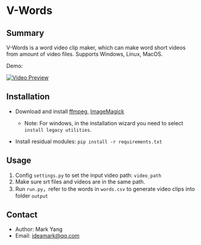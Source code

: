 # V-Words

## Summary

V-Words is a word video clip maker, which can make word short videos from amount of video files. Supports Windows, Linux, MacOS.

Demo:

[![Video Preview](https://img.youtube.com/vi/Z7-Wk-5Ed5E/0.jpg)](https://youtu.be/Z7-Wk-5Ed5E)

## Installation

* Download and install [ffmpeg](https://ffmpeg.org/download.html), [ImageMagick](https://imagemagick.org/script/download.php)

  * Note: For windows, in the installation wizard you need to select `install legacy utilities`.
* Install residual modules: `pip install -r requirements.txt`

## Usage

1. Config `settings.py` to set the input video path: `video_path`
2. Make sure srt files and videos are in the same path.
3. Run `run.py`，refer to the words in `words.csv` to generate video clips into folder `output`

## Contact

* Author: Mark Yang
* Email: ideamark@qq.com
